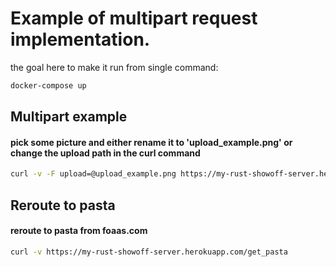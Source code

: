 # Example of multipart request implementation.

the goal here to make it run from single command:

```bash
docker-compose up
```

## Multipart example
#### pick some picture and either rename it to 'upload_example.png' or change the upload path in the curl command
```bash
curl -v -F upload=@upload_example.png https://my-rust-showoff-server.herokuapp.com/multipart_image
```

## Reroute to pasta
#### reroute to pasta from foaas.com
```bash
curl -v https://my-rust-showoff-server.herokuapp.com/get_pasta
```
